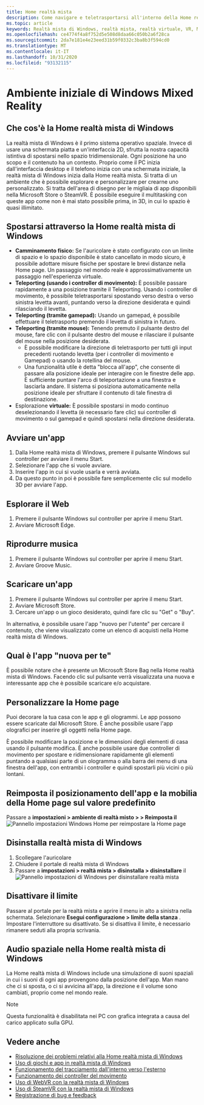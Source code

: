 ```yaml
---
title: Home realtà mista
description: Come navigare e teletrasportarsi all'interno della Home realtà mista di Windows, avviare app e giochi, personalizzare la Home page e modificare le impostazioni visive, audio e vocali.
ms.topic: article
keywords: Realtà mista di Windows, realtà mista, realtà virtuale, VR, MR, Home, esplorazione, app, giochi
ms.openlocfilehash: ce4774f4a8f752d5e508d8daa66c050b2a6f28ca
ms.sourcegitcommit: 2da7e181e4e23eed31b59f0332c3ba8b3f594cd0
ms.translationtype: MT
ms.contentlocale: it-IT
ms.lasthandoff: 10/31/2020
ms.locfileid: "93132115"
---
```

# <a name="your-windows-mixed-reality-home"></a>Ambiente iniziale di Windows Mixed Reality

## <a name="what-is-the-windows-mixed-reality-home"></a>Che cos'è la Home realtà mista di Windows

La realtà mista di Windows è il primo sistema operativo spaziale. Invece di usare una schermata piatta e un'interfaccia 2D, sfrutta la nostra capacità istintiva di spostarsi nello spazio tridimensionale. Ogni posizione ha uno scopo e il contenuto ha un contesto. Proprio come il PC inizia dall'interfaccia desktop e il telefono inizia con una schermata iniziale, la realtà mista di Windows inizia dalla Home realtà mista. Si tratta di un ambiente che è possibile esplorare e personalizzare per crearne uno personalizzato. Si tratta dell'area di disegno per le migliaia di app disponibili nella Microsoft Store o SteamVR. È possibile eseguire il multitasking con queste app come non è mai stato possibile prima, in 3D, in cui lo spazio è quasi illimitato.

## <a name="move-through-the-windows-mixed-reality-home"></a>Spostarsi attraverso la Home realtà mista di Windows

* **Camminamento fisico:** Se l'auricolare è stato configurato con un limite di spazio e lo spazio disponibile è stato cancellato in modo sicuro, è possibile adottare misure fisiche per spostare le brevi distanze nella Home page. Un passaggio nel mondo reale è approssimativamente un passaggio nell'esperienza virtuale.
* **Teleporting (usando i controller di movimento):** È possibile passare rapidamente a una posizione tramite il Teleporting. Usando i controller di movimento, è possibile teletrasportarsi spostando verso destra o verso sinistra levetta avanti, puntando verso la direzione desiderata e quindi rilasciando il levetta.
* **Teleporting (tramite gamepad):** Usando un gamepad, è possibile effettuare il teletrasporto premendo il levetta di sinistra in futuro.
* **Teleporting (tramite mouse):** Tenendo premuto il pulsante destro del mouse, fare clic con il pulsante destro del mouse e rilasciare il pulsante del mouse nella posizione desiderata.
  * È possibile modificare la direzione di teletrasporto per tutti gli input precedenti ruotando levetta (per i controller di movimento e Gamepad) o usando la rotellina del mouse.
  * Una funzionalità utile è detta "blocca all'app", che consente di passare alla posizione ideale per interagire con le finestre delle app. È sufficiente puntare l'arco di teleportazione a una finestra e lasciarla andare. Il sistema si posiziona automaticamente nella posizione ideale per sfruttare il contenuto di tale finestra di destinazione.
* Esplorazione **virtuale:** È possibile spostarsi in modo continuo deselezionando il levetta (è necessario fare clic) sui controller di movimento o sul gamepad e quindi spostarsi nella direzione desiderata.

## <a name="launch-an-app"></a>Avviare un'app

1. Dalla Home realtà mista di Windows, premere il pulsante Windows sul controller per avviare il menu Start.
2. Selezionare l'app che si vuole avviare.
3. Inserire l'app in cui si vuole usarla e verrà avviata.
4. Da questo punto in poi è possibile fare semplicemente clic sul modello 3D per avviare l'app.

## <a name="browse-the-web"></a>Esplorare il Web

1. Premere il pulsante Windows sul controller per aprire il menu Start.
2. Avviare Microsoft Edge.

## <a name="play-music"></a>Riprodurre musica

1. Premere il pulsante Windows sul controller per aprire il menu Start.
2. Avviare Groove Music.

## <a name="download-an-app"></a>Scaricare un'app

1. Premere il pulsante Windows sul controller per aprire il menu Start.
2. Avviare Microsoft Store.
3. Cercare un'app o un gioco desiderato, quindi fare clic su "Get" o "Buy".

In alternativa, è possibile usare l'app "nuovo per l'utente" per cercare il contenuto, che viene visualizzato come un elenco di acquisti nella Home realtà mista di Windows.

## <a name="what-is-the-new-for-you-app"></a>Qual è l'app "nuova per te"

È possibile notare che è presente un Microsoft Store Bag nella Home realtà mista di Windows. Facendo clic sul pulsante verrà visualizzata una nuova e interessante app che è possibile scaricare e/o acquistare.

## <a name="personalize-my-home"></a>Personalizzare la Home page

Puoi decorare la tua casa con le app e gli ologrammi. Le app possono essere scaricate dal Microsoft Store. È anche possibile usare l'app olografici per inserire gli oggetti nella Home page.

È possibile modificare la posizione e le dimensioni degli elementi di casa usando il pulsante modifica. È anche possibile usare due controller di movimento per spostare e ridimensionare rapidamente gli elementi puntando a qualsiasi parte di un ologramma o alla barra dei menu di una finestra dell'app, con entrambi i controller e quindi spostarli più vicini o più lontani.

## <a name="reset-my-homes-furniture-and-app-placement-back-to-default"></a>Reimposta il posizionamento dell'app e la mobilia della Home page sul valore predefinito

Passare a **impostazioni > ambiente di realtà misto > > Reimposta il** ![ Pannello impostazioni Windows Home per reimpostare la Home page](images/1050px-environmentreset.png)

## <a name="uninstall-windows-mixed-reality"></a>Disinstalla realtà mista di Windows

1. Scollegare l'auricolare
2. Chiudere il portale di realtà mista di Windows
3. Passare a **impostazioni > realtà mista > disinstalla > disinstallare** il ![ Pannello impostazioni di Windows per disinstallare realtà mista](images/1050px-uninstall2.png)

## <a name="turn-off-the-boundary"></a>Disattivare il limite

Passare al portale per la realtà mista e aprire il menu in alto a sinistra nella schermata. Selezionare **Esegui configurazione > limite della stanza** . Impostare l'interruttore su disattivato. Se si disattiva il limite, è necessario rimanere seduti alla propria scrivania.

## <a name="spatial-sound-in-the-windows-mixed-reality-home"></a>Audio spaziale nella Home realtà mista di Windows

La Home realtà mista di Windows include una simulazione di suoni spaziali in cui i suoni di ogni app provengono dalla posizione dell'app. Man mano che ci si sposta, o ci si avvicina all'app, la direzione e il volume sono cambiati, proprio come nel mondo reale. 

> [!NOTE]
> Questa funzionalità è disabilitata nei PC con grafica integrata a causa del carico applicato sulla GPU.

## <a name="see-also"></a>Vedere anche

* [Risoluzione dei problemi relativi alla Home realtà mista di Windows](wmr-setup-faq.md#my-motion-controllers-arent-working)
* [Uso di giochi e app in realtà mista di Windows](using-games-and-apps-in-windows-mixed-reality.md)
* [Funzionamento del tracciamento dall'interno verso l'esterno](tracking-system.md)
* [Funzionamento dei controller del movimento](controllers-in-wmr.md)
* [Uso di WebVR con la realtà mista di Windows](webvr.md)
* [Uso di SteamVR con la realtà mista di Windows](using-steamvr-with-windows-mixed-reality.md)
* [Registrazione di bug e feedback](filing-feedback.md)
